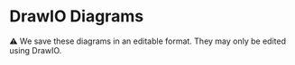 # DrawIO Diagrams

:warning: We save these diagrams in an editable format. They may only be edited using DrawIO.
